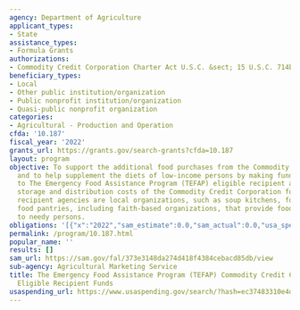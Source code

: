 ```yaml
---
agency: Department of Agriculture
applicant_types:
- State
assistance_types:
- Formula Grants
authorizations:
- Commodity Credit Corporation Charter Act U.S.C. &sect; 15 U.S.C. 714b.
beneficiary_types:
- Local
- Other public institution/organization
- Public nonprofit institution/organization
- Quasi-public nonprofit organization
categories:
- Agricultural - Production and Operation
cfda: '10.187'
fiscal_year: '2022'
grants_url: https://grants.gov/search-grants?cfda=10.187
layout: program
objective: To support the additional food purchases from the Commodity Credit Corporation
  and to help supplement the diets of low-income persons by making funds available
  to The Emergency Food Assistance Program (TEFAP) eligible recipient agencies for
  storage and distribution costs of the Commodity Credit Corporation foods. Eligible
  recipient agencies are local organizations, such as soup kitchens, food banks, and
  food pantries, including faith-based organizations, that provide food assistance
  to needy persons.
obligations: '[{"x":"2022","sam_estimate":0.0,"sam_actual":0.0,"usa_spending_actual":0.0},{"x":"2023","sam_estimate":40000000.0,"sam_actual":0.0,"usa_spending_actual":38521314.59},{"x":"2024","sam_estimate":50000000.0,"sam_actual":0.0,"usa_spending_actual":19741442.83}]'
permalink: /program/10.187.html
popular_name: ''
results: []
sam_url: https://sam.gov/fal/373e3148da274d418f4384cebacd85db/view
sub-agency: Agricultural Marketing Service
title: The Emergency Food Assistance Program (TEFAP) Commodity Credit Corporation
  Eligible Recipient Funds
usaspending_url: https://www.usaspending.gov/search/?hash=ec37483310e4dbdd63b86badb1882dd1
---
```

